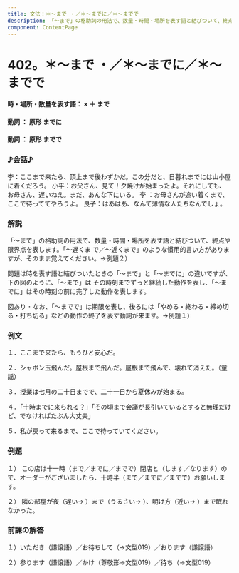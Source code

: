 ```yaml
---
title: 文法：＊～まで ・／＊～までに／＊～までで
description: 「～まで」の格助詞の用法で、数量・時間・場所を表す語と結びついて、終点や限界点を表します。「～遅くま で／～近くまで」のような慣用的言い方がありますが、そのまま覚えてください。→例題２）
component: ContentPage
---
```



# 402。＊～まで ・／＊～までに／＊～までで
#### 時・場所・数量を表す語： × ＋ まで
#### 動詞 ： 原形 までに
#### 動詞 ： 原形 までで
### ♪会話♪
李：ここまで来たら、頂上まで後わずかだ。この分だと、日暮れまでには山小屋に着くだろう。
小平：お父さん、見て！夕焼けが始まったよ。それにしても、お母さん、遅いねえ。まだ、あんな下にいる。 李 ：お母さんが追い着くまで、ここで待っててやろうよ。 良子：はあはあ、なんて薄情な人たちなんでしょ。
### 解説
「～まで」の格助詞の用法で、数量・時間・場所を表す語と結びついて、終点や限界点を表します。「～遅くま で／～近くまで」のような慣用的言い方がありますが、そのまま覚えてください。→例題２）

問題は時を表す語と結びついたときの「～まで」と「～までに」の違いですが、下の図のように、「～まで」は その時刻までずっと継続した動作を表し、「～までに」はその時刻の前に完了した動作を表します。

図あり ･ なお、「～までで」は期限を表し、後ろには「やめる・終わる・締め切る・打ち切る」などの動作の終了を表す動詞が来ます。→例題１）
### 例文
１．ここまで来たら、もうひと安心だ。

２．シャボン玉飛んだ。屋根まで飛んだ。屋根まで飛んで、壊れて消えた。（童謡）

３．授業は七月の二十日までで、二十一日から夏休みが始まる。

４．「十時までに来られる？」「その頃まで会議が長引いているとすると無理だけど、でなければたぶん大丈夫」

５．私が戻って来るまで、ここで待っていてください。
### 例題
１） この店は十一時（まで／までに／までで）閉店と（します／なります）ので、オーダーがございましたら、十時半（まで／までに／までで）お願いします。    

２） 隣の部屋が夜（遅い→ ）まで（うるさい→ ）、明け方（近い→ ）まで眠れなかった。
### 前課の解答
１）いただき（謙譲語）／お待ちして（→文型019）／おります（謙譲語）

２）参ります（謙譲語）／かけ（尊敬形→文型019）／待ち（→文型019）
